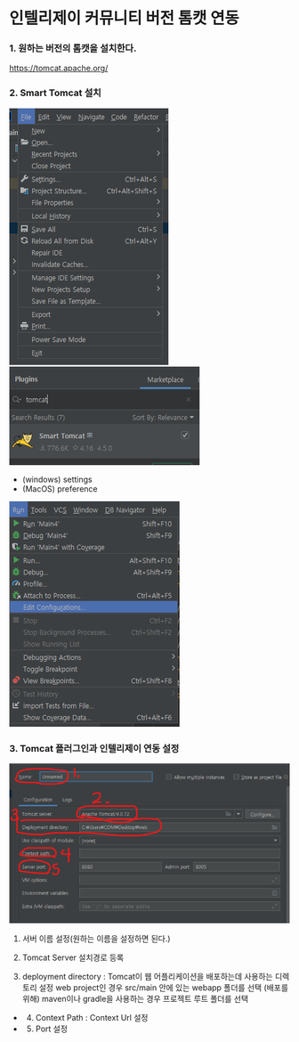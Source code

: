 # 인텔리제이 커뮤니티 버전 톰캣 연동

### 1. 원하는 버전의 톰캣을 설치한다.

  https://tomcat.apache.org/

### 2. Smart Tomcat 설치

![file1](./file1.png)
![file2](./file2.png)
  - (windows) settings
  - (MacOS) preference


![file3](./file3.png)
### 3. Tomcat 플러그인과 인텔리제이 연동 설정


![file4](./tomcat_setting.png)

1. 서버 이름 설정(원하는 이름을 설정하면 된다.)

2. Tomcat Server 설치경로 등록

3. deployment directory : Tomcat이 웹 어플리케이션을 배포하는데 사용하는 디렉토리 설정 web project인 경우 src/main 안에 있는 webapp 폴더를 선택 (배포를 위해)
maven이나 gradle을 사용하는 경우 프로젝트 루트 폴더를 선택

- 4. Context Path : Context Url 설정

- 5. Port 설정
                      


